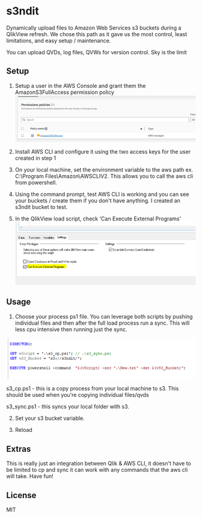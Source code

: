 # s3ndit
Dynamically upload files to Amazon Web Services s3 buckets during a QlikView refresh. We chose this path as it gave us the most control, least limitations, and easy setup / maintenance. 

You can upload QVDs, log files, QVWs for version control. Sky is the limit

## Setup

1. Setup a user in the AWS Console and grant them the AmazonS3FullAccess permission policy
![Screenshot](https://raw.githubusercontent.com/balexbyrd/s3ndit/master/img/Amazons3FullAccess.PNG)

2. Install AWS CLI and configure it using the two access keys for the user created in step 1
3. On your local machine, set the environment variable to the aws path ex. C:\Program Files\Amazon\AWSCLIV2. This allows you to call the aws cli from powershell.
4. Using the command prompt, test AWS CLI is working and you can see your buckets / create them if you don't have anything. I created an s3ndit bucket to test.

5. In the QlikView load script, check 'Can Execute External Programs'
![Screenshot](https://raw.githubusercontent.com/balexbyrd/s3ndit/master/img/executeexternal.PNG) 

## Usage

1. Choose your process ps1 file. You can leverage both scripts by pushing individual files and then after the full load process run a sync. This will less cpu intensive then running just the sync.

![Screenshot](https://raw.githubusercontent.com/balexbyrd/s3ndit/master/img/variables.PNG) 

s3_cp.ps1   - this is a copy process from your local machine to s3. This should be used when you're copying individual files/qvds

s3_sync.ps1 - this syncs your local folder with s3.

2. Set your s3 bucket variable.

3. Reload

## Extras

This is really just an integration between Qlik & AWS CLI, it doesn't have to be limited to cp and sync it can work with any commands that the aws cli will take. Have fun!

## License

MIT